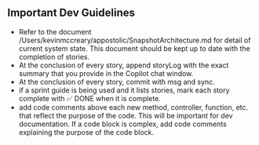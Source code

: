 ## Important Dev Guidelines

- Refer to the document /Users/kevinmccreary/appostolic/SnapshotArchitecture.md for detail of current system state. This document should be kept up to date with the completion of stories.
- At the conclusion of every story, append storyLog with the exact summary that you provide in the Copilot chat window.
- At the conclusion of every story, commit with msg and sync.
- if a sprint guide is being used and it lists stories, mark each story complete with ✅ DONE when it is complete.
- add code comments above each new method, controller, function, etc. that reflect the purpose of the code. This will be important for dev documentation. If a code block is complex, add code comments explaining the purpose of the code block.
